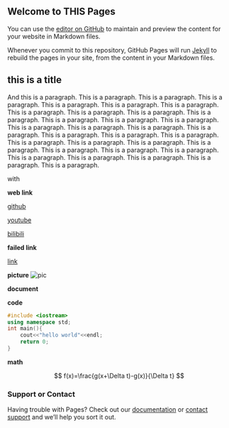 ## Welcome to THIS Pages

You can use the [editor on GitHub](https://github.com/fish-yxr/fish-yxr.github.io/edit/main/README.md) to maintain and preview the content for your website in Markdown files.

Whenever you commit to this repository, GitHub Pages will run [Jekyll](https://jekyllrb.com/) to rebuild the pages in your site, from the content in your Markdown files.

## this is a title

And this is a paragraph. This is a paragraph. This is a paragraph. This is a paragraph. This is a paragraph. This is a paragraph. This is a paragraph. This is a paragraph. This is a paragraph. This is a paragraph. This is a paragraph. This is a paragraph. This is a paragraph. This is a paragraph. This is a paragraph. This is a paragraph. This is a paragraph. This is a paragraph. This is a paragraph. This is a paragraph. This is a paragraph. This is a paragraph. This is a paragraph. This is a paragraph. This is a paragraph. This is a paragraph. This is a paragraph. This is a paragraph. This is a paragraph. This is a paragraph. This is a paragraph. This is a paragraph. This is a paragraph. 

with

**web link**

[github](https://github.com)

[youtube](https://youtube.com)

[bilibili](https://bilibili.com)

**failed link**

[link](1234567890)

**picture**
![pic](1.png)

**document**

**code**

```c++
#include <iostream>
using namespace std;
int main(){
    cout<<"hello world"<<endl;
    return 0;
}
```

**math**

$$
f(x)=\frac{g(x+\Delta t)-g(x)}{\Delta t}
$$

### Support or Contact

Having trouble with Pages? Check out our [documentation](https://docs.github.com/categories/github-pages-basics/) or [contact support](https://support.github.com/contact) and we’ll help you sort it out.
